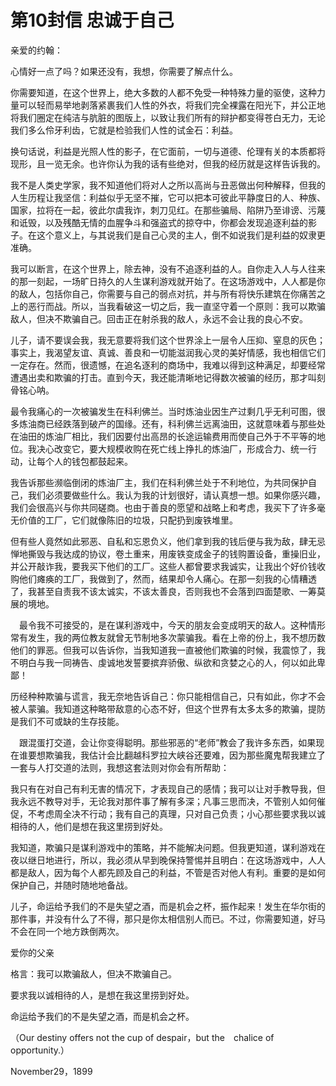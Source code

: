 # 第10封信 忠诚于自己

亲爱的约翰：

心情好一点了吗？如果还没有，我想，你需要了解点什么。

你需要知道，在这个世界上，绝大多数的人都不免受一种特殊力量的驱使，这种力量可以轻而易举地剥落紧裹我们人性的外衣，将我们完全裸露在阳光下，并公正地将我们圈定在纯洁与肮脏的图版上，以致让我们所有的辩护都变得苍白无力，无论我们多么伶牙利齿，它就是检验我们人性的试金石：利益。

换句话说，利益是光照人性的影子，在它面前，一切与道德、伦理有关的本质都将现形，且一览无余。也许你认为我的话有些绝对，但我的经历就是这样告诉我的。

我不是人类史学家，我不知道他们将对人之所以高尚与丑恶做出何种解释，但我的人生历程让我坚信：利益似乎无坚不摧，它可以把本可彼此平静度日的人、种族、国家，拉将在一起，彼此尔虞我诈，刺刀见红。在那些骗局、陷阱乃至诽谤、污蔑和诋毁，以及残酷无情的血腥争斗和强盗式的掠夺中，你都会发现追逐利益的影子。在这个意义上，与其说我们是自己心灵的主人，倒不如说我们是利益的奴隶更准确。

我可以断言，在这个世界上，除去神，没有不追逐利益的人。自你走入人与人往来的那一刻起，一场旷日持久的人生谋利游戏就开始了。在这场游戏中，人人都是你的敌人，包括你自己，你需要与自己的弱点对抗，并与所有将快乐建筑在你痛苦之上的恶行而战。所以，当我看破这一切之后，我一直坚守着一个原则：我可以欺骗敌人，但决不欺骗自己。回击正在射杀我的敌人，永远不会让我的良心不安。

儿子，请不要误会我，我无意要将我们这个世界涂上一层令人压抑、窒息的灰色；事实上，我渴望友谊、真诚、善良和一切能滋润我心灵的美好情感，我也相信它们一定存在。然而，很遗憾，在追名逐利的商场中，我难以得到这种满足，却要经常遭遇出卖和欺骗的打击。直到今天，我还能清晰地记得数次被骗的经历，那才叫刻骨铭心呐。

最令我痛心的一次被骗发生在科利佛兰。当时炼油业因生产过剩几乎无利可图，很多炼油商已经跌落到破产的国缘。还有，科利佛兰远离油田，这就意味着与那些处在油田的炼油厂相比，我们因要付出高昂的长途运输费用而使自己外于不平等的地位。我决心改变它，要大规模收购在死亡线上挣扎的炼油厂，形成合力、统一行动，让每个人的钱包都鼓起来。

我告诉那些濒临倒闭的炼油厂主，我们在科利佛兰处于不利地位，为共同保护自己，我们必须要做些什么。我认为我的计划很好，请认真想一想。如果你感兴趣，我们会很高兴与你共同磋商。也由于善良的愿望和战略上和考虑，我买下了许多毫无价值的工厂，它们就像陈旧的垃圾，只配扔到废铁堆里。

但有些人竟然如此邪恶、自私和忘恩负义，他们拿到我的钱后便与我为敌，肆无忌惮地撕毁与我达成的协议，卷土重来，用废铁变成金子的钱购置设备，重操旧业，并公开敲诈我，要我买下他们的工厂。这些人都曾要求我诚实，让我出个好价钱收购他们瘫痪的工厂，我做到了，然而，结果却令人痛心。在那一刻我的心情糟透了，我甚至自责我不该太诚实，不该太善良，否则我也不会落到四面楚歌、一筹莫展的境地。

  　最令我不可接受的，是在谋利游戏中，今天的朋友会变成明天的敌人。这种情形常有发生，我的两位教友就曾无节制地多次蒙骗我。看在上帝的份上，我不想历数他们的罪恶。但我可以告诉你，当我知道我一直被他们欺骗的时候，我震惊了，我不明白与我一同祷告、虔诚地发誓要摈弃骄傲、纵欲和贪婪之心的人，何以如此卑鄙！

历经种种欺骗与谎言，我无奈地告诉自己：你只能相信自己，只有如此，你才不会被人蒙骗。我知道这种略带敌意的心态不好，但这个世界有太多太多的欺骗，提防是我们不可或缺的生存技能。

  　跟混蛋打交道，会让你变得聪明。那些邪恶的“老师”教会了我许多东西，如果现在谁要想欺骗我，我估计会比翻越科罗拉大峡谷还要难，因为那些魔鬼帮我建立了一套与人打交道的法则，我想这套法则对你会有所帮助：

我只有在对自己有利无害的情况下，才表现自己的感情；我可以让对手教导我，但我永远不教导对手，无论我对那件事了解有多深；凡事三思而决，不管别人如何催促，不考虑周全决不行动；我有自己的真理，只对自己负责；小心那些要求我以诚相待的人，他们是想在我这里捞到好处。

我知道，欺骗只是谋利游戏中的策略，并不能解决问题。但我更知道，谋利游戏在夜以继日地进行，所以，我必须从早到晚保持警惕并且明白：在这场游戏中，人人都是敌人，因为每个人都先顾及自己的利益，不管是否对他人有利。重要的是如何保护自己，并随时随地地备战。

儿子，命运给予我们的不是失望之酒，而是机会之杯，振作起来！发生在华尔街的那件事，并没有什么了不得，那只是你太相信别人而已。不过，你需要知道，好马不会在同一个地方跌倒两次。

爱你的父亲

格言：我可以欺骗敌人，但决不欺骗自己。

要求我以诚相待的人，是想在我这里捞到好处。

命运给予我们的不是失望之酒，而是机会之杯。

（Our destiny offers not the cup of despair，but the　chalice of opportunity.）

November29，1899